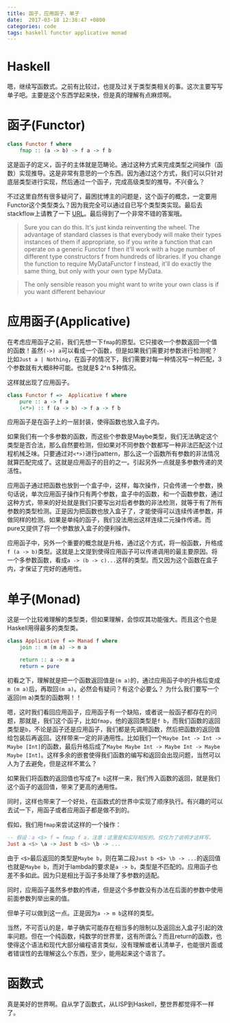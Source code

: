 ```yaml
---
title: 函子，应用函子，单子
date:  2017-03-18 12:38:47 +0800
categories: code
tags: haskell functor applicative monad
---
```


# Haskell
嗯，继续写函数式。之前有比较过，也提及过关于类型类相关的事。这次主要写写单子吧。主要是这个东西学起来快，但是真的理解有点麻烦啊。

# 函子(Functor)
```haskell
class Functor f where
    fmap :: (a -> b) -> f a -> f b
```
这是函子的定义，函子的主体就是范畴论。通过这种方式来完成类型之间操作（函数）实现推导。这是非常有意思的一个东西。因为通过这个方式，我们可以只针对底层类型进行实现，然后通过一个函子，完成高级类型的推导。不兴奋么？

不过这里自然有很多疑问了，最困扰博主的问题是，这个函子的概念，一定要用Functor这个类型类么？因为我完全可以通过自已写个类型类实现。最后去stackflow上请教了一下 [URL](http://stackoverflow.com/questions/42747681/functor-and-type-classes?noredirect=1#comment72612247_42747681)。最后得到了一个非常不错的答案哦。

> Sure you can do this. It's just kinda reinventing the wheel. The advantage of standard classes is that everybody will make their types instances of them if appropriate, so if you write a function that can operate on a generic Functor f then it'll work with a huge number of different type constructors f from hundreds of libraries. If you change the function to require MyDataFunctor f instead, it'll do exactly the same thing, but only with your own type MyData.

> The only sensible reason you might want to write your own class is if you want different behaviour

# 应用函子(Applicative)
在考虑应用函子之前，我们先想一下`fmap`的原型。它只接收一个参数返回一个值的函数！虽然`(->) a`可以看成一个函数，但是如果我们需要对参数进行检测呢？比如`Just a | Nothing`，在函子的情况下，我们需要对每一种情况写一种匹配，3个参数就有大概8种可能。也就是$ 2^n $种情况。

这样就出现了应用函子。

```haskell
class Functor f =>  Applicative f where
    pure :: a -> f a
    (<*>) :: f (a -> b) -> f a -> f b
```

应用函子是在函子上的一层封装，使得函数也放入盒子内。

如果我们有一个多参数的函数，而这些个参数是Maybe类型，我们无法确定这个类型是否合法，那么自然要检测，但如果对不同参数个数都写一种非法匹配这个过程机械乏味。只要通过对`<*>)`进行pattern，那么这一个函数所有参数的非法情况就算匹配完成了。这就是应用函子的目的之一。引起另外一点就是多参数传递的灵活性。

应用函子通过把函数也放到一个盒子中，这样，每次操作，只会传递一个参数，换句话说，单次应用函子操作只有两个参数，盒子中的函数，和一个函数参数，通过这种方式，带来的好处就是我们只要写出对后者参数的非法检测，就等于有了所有参数的类型检测。正是因为把函数也放入盒子了，才能使得可以连续传递参数，并做同样的检测。如果是单纯的函子，我们没法用出这样连续二元操作传递。而pure又提供了将一个参数放入盒子的便利操作。

应用函子中，另外一个重要的概念就是升格，通过这个方式，将一般函数，升格成`f (a -> b)`类型。这就是上文提到使得应用函子可以传递调用的最主要原因。将一个多参数函数，看成`a -> (b -> c)...`这样的类型。而又因为这个函数在盒子内，才保证了完好的通用性。

# 单子(Monad)
这是一个比较难理解的类型类，但如果理解，会惊叹其功能强大。而且这个也是Haskell用得最多的类型类。

```haskell
class Applicative f => Manad f where
    join :: m (m a) -> m a

    return :: a -> m a
    return = pure
```

初看之下，理解就是把一个函数返回值是`(m a)`的，通过应用函子中的升格后变成`m (m a)`后，再取回`(m a)`。必然会有疑问？有这个必要么？ 为什么我们要写一个返回(m a)类型的函数啊！！

嗯，这时我们看回应用函子，应用函子有一个缺陷，或者说一般函子都存在的问题，那就是，我们这个函子，比如`fmap`，他的返回类型是`f b`，而我们函数的返回类型是`b`，不论是函子还是应用函子，我们都是先调用函数，然后把函数的返回值给包装后再返回。这样带来一定的非通用性。比如我们一个`Maybe Int -> Int -> Maybe [Int]`的函数，最后升格后成了`Maybe Maybe Int -> Maybe Int -> Maybe Maybe [Int]`。这样多余的嵌套使得我们函数的编写和返回会出现问题，当然可以人为了去避免，但是这样不累么？

如果我们将函数的返回值也写成了`m b`这样一来，我们传入函数的返回，就是我们这个函子的返回值，带来了更高的通用性。

同时，这样也带来了一个好处，在函数式的世界中实现了顺序执行。有兴趣的可以去试一下，用函子或者应用函子都是做不到的。

假如，我们用`fmap`来尝试这样的一个操作：

```haskell
-- 假设：a <$> f = fmap f a，注意：这里是和实际相反的。仅仅为了说明才这样写。
Just a <$> \a -> Just b <$> \b -> ...
```

由于 `<$>`最后返回的类型是`Maybe b`，则在第二段`Just b <$> \b -> ...`的返回值也就是`Maybe b`，而对于lambda的要求是`a -> b`，类型是不匹配的。应用函子也差不多如此。因为只是相比于函子多处理了多参数的适配。

同时，应用函子虽然多参数的传递，但是这个多参数没有办法在后面的参数中使用前面参数列举出来的值。

但单子可以做到这一点。正是因为`a -> m b`这样的类型。

当然，不可否认的是，单子确实可能存在相当多的限制以及返回出入盒子引起的效率问题。但在一个纯函数，纯数学的世界里，这有所谓么？而且return的函数，也使得这个语法和现代大部分编程语言类似，没有理解或者认清单子，也能很片面或者错误性的去理解这么个东西，至少，能用起来这个语言了。

# 函数式
真是美好的世界啊。自从学了函数式，从LISP到Haskell，整世界都觉得不一样了。


